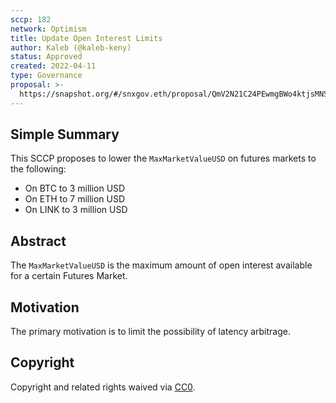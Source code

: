 ```yaml
---
sccp: 182
network: Optimism
title: Update Open Interest Limits
author: Kaleb (@kaleb-keny)
status: Approved
created: 2022-04-11
type: Governance
proposal: >-
  https://snapshot.org/#/snxgov.eth/proposal/QmV2N21C24PEwmgBWo4ktjsMNSQdSbTHzTTYraEBgCpcHB
---
```


## Simple Summary

<!--"If you can't explain it simply, you don't understand it well enough." Provide a simplified and layman-accessible explanation of the SCCP.-->

This SCCP proposes to lower the `MaxMarketValueUSD` on futures markets to the following:

- On BTC to 3 million USD 
- On ETH to 7 million USD 
- On LINK to 3 million USD 

## Abstract

<!--A short (~200 word) description of the variable change proposed.-->

The `MaxMarketValueUSD` is the maximum amount of open interest available for a certain Futures Market.

## Motivation

<!--The motivation is critical for SCCPs that want to update variables within Synthetix. It should clearly explain why the existing variable is not incentive aligned. SCCP submissions without sufficient motivation may be rejected outright.-->

The primary motivation is to limit the possibility of latency arbitrage. 

## Copyright

Copyright and related rights waived via [CC0](https://creativecommons.org/publicdomain/zero/1.0/).